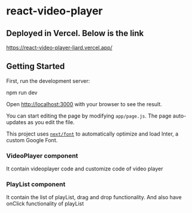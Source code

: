 # react-video-player

## Deployed in Vercel. Below is the link
https://react-video-player-liard.vercel.app/

## Getting Started

First, run the development server:

npm run dev

Open [http://localhost:3000](http://localhost:3000) with your browser to see the result.

You can start editing the page by modifying `app/page.js`. The page auto-updates as you edit the file.

This project uses [`next/font`](https://nextjs.org/docs/basic-features/font-optimization) to automatically optimize and load Inter, a custom Google Font.

### VideoPlayer component
  It contain videoplayer code and customize code of video player

### PlayList component
  It contain the list of playList, drag and drop functionality. And also have onClick functionality of playList

